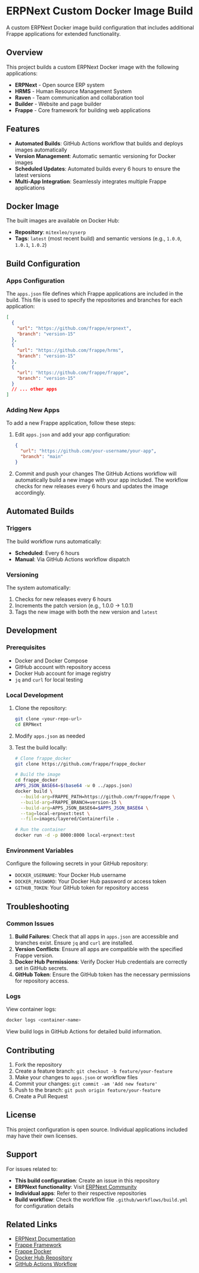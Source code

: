 # ERPNext Custom Docker Image Build

A custom ERPNext Docker image build configuration that includes additional Frappe applications for extended functionality.

## Overview

This project builds a custom ERPNext Docker image with the following applications:

- **ERPNext** - Open source ERP system
- **HRMS** - Human Resource Management System
- **Raven** - Team communication and collaboration tool
- **Builder** - Website and page builder
- **Frappe** - Core framework for building web applications

## Features

- **Automated Builds**: GitHub Actions workflow that builds and deploys images automatically
- **Version Management**: Automatic semantic versioning for Docker images
- **Scheduled Updates**: Automated builds every 6 hours to ensure the latest versions
- **Multi-App Integration**: Seamlessly integrates multiple Frappe applications

## Docker Image

The built images are available on Docker Hub:
- **Repository**: `mitexleo/syserp`
- **Tags**: `latest` (most recent build) and semantic versions (e.g., `1.0.0`, `1.0.1`, `1.0.2`)

## Build Configuration

### Apps Configuration

The `apps.json` file defines which Frappe applications are included in the build. This file is used to specify the repositories and branches for each application:

```json
[
  {
    "url": "https://github.com/frappe/erpnext",
    "branch": "version-15"
  },
  {
    "url": "https://github.com/frappe/hrms",
    "branch": "version-15"
  },
  {
    "url": "https://github.com/frappe/frappe",
    "branch": "version-15"
  }
  // ... other apps
]
```

### Adding New Apps

To add a new Frappe application, follow these steps:

1. Edit `apps.json` and add your app configuration:
   ```json
   {
     "url": "https://github.com/your-username/your-app",
     "branch": "main"
   }
   ```

2. Commit and push your changes
The GitHub Actions workflow will automatically build a new image with your app included. The workflow checks for new releases every 6 hours and updates the image accordingly.

## Automated Builds

### Triggers

The build workflow runs automatically:
- **Scheduled**: Every 6 hours
- **Manual**: Via GitHub Actions workflow dispatch

### Versioning

The system automatically:
1. Checks for new releases every 6 hours
2. Increments the patch version (e.g., 1.0.0 → 1.0.1)
3. Tags the new image with both the new version and `latest`

## Development

### Prerequisites

- Docker and Docker Compose
- GitHub account with repository access
- Docker Hub account for image registry
- `jq` and `curl` for local testing

### Local Development

1. Clone the repository:
   ```bash
   git clone <your-repo-url>
   cd ERPNext
   ```

2. Modify `apps.json` as needed

3. Test the build locally:
   ```bash
   # Clone frappe_docker
   git clone https://github.com/frappe/frappe_docker

   # Build the image
   cd frappe_docker
   APPS_JSON_BASE64=$(base64 -w 0 ../apps.json)
   docker build \
     --build-arg=FRAPPE_PATH=https://github.com/frappe/frappe \
     --build-arg=FRAPPE_BRANCH=version-15 \
     --build-arg=APPS_JSON_BASE64=$APPS_JSON_BASE64 \
     --tag=local-erpnext:test \
     --file=images/layered/Containerfile .

   # Run the container
   docker run -d -p 8000:8000 local-erpnext:test
   ```

### Environment Variables

Configure the following secrets in your GitHub repository:

- `DOCKER_USERNAME`: Your Docker Hub username
- `DOCKER_PASSWORD`: Your Docker Hub password or access token
- `GITHUB_TOKEN`: Your GitHub token for repository access

## Troubleshooting

### Common Issues

1. **Build Failures**: Check that all apps in `apps.json` are accessible and branches exist. Ensure `jq` and `curl` are installed.
2. **Version Conflicts**: Ensure all apps are compatible with the specified Frappe version.
3. **Docker Hub Permissions**: Verify Docker Hub credentials are correctly set in GitHub secrets.
4. **GitHub Token**: Ensure the GitHub token has the necessary permissions for repository access.

### Logs

View container logs:
```bash
docker logs <container-name>
```

View build logs in GitHub Actions for detailed build information.

## Contributing

1. Fork the repository
2. Create a feature branch: `git checkout -b feature/your-feature`
3. Make your changes to `apps.json` or workflow files
4. Commit your changes: `git commit -am 'Add new feature'`
5. Push to the branch: `git push origin feature/your-feature`
6. Create a Pull Request

## License

This project configuration is open source. Individual applications included may have their own licenses.

## Support

For issues related to:
- **This build configuration**: Create an issue in this repository
- **ERPNext functionality**: Visit [ERPNext Community](https://discuss.frappe.io/)
- **Individual apps**: Refer to their respective repositories
- **Build workflow**: Check the workflow file `.github/workflows/build.yml` for configuration details

## Related Links

- [ERPNext Documentation](https://docs.erpnext.com/)
- [Frappe Framework](https://frappeframework.com/)
- [Frappe Docker](https://github.com/frappe/frappe_docker)
- [Docker Hub Repository](https://hub.docker.com/r/mitexleo/syserp)
- [GitHub Actions Workflow](https://github.com/your-username/ERPNext/blob/main/.github/workflows/build.yml)
